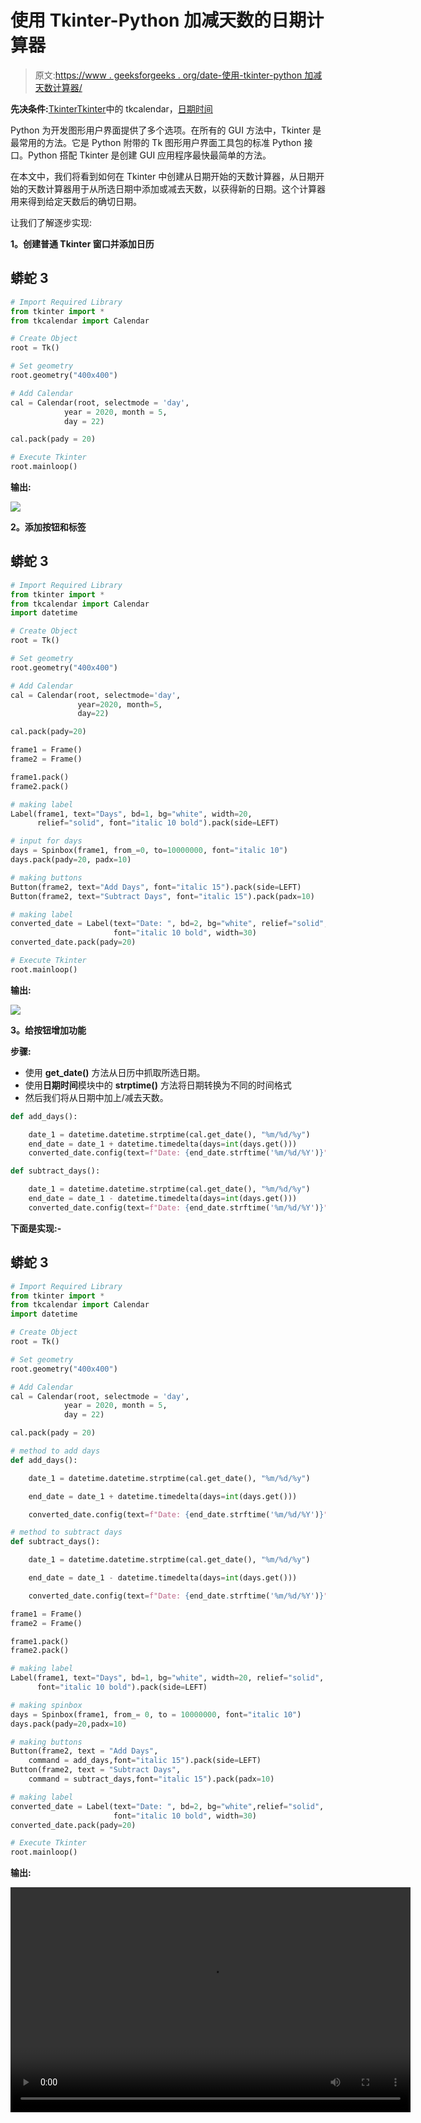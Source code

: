# 使用 Tkinter-Python 加减天数的日期计算器

> 原文:[https://www . geeksforgeeks . org/date-使用-tkinter-python 加减天数计算器/](https://www.geeksforgeeks.org/date-calculator-for-adding-and-subtracting-days-using-tkinter-python/)

**先决条件:**[Tkinter](https://www.geeksforgeeks.org/python-gui-tkinter/)[Tkinter](https://www.geeksforgeeks.org/create-a-date-picker-calendar-tkinter/)中的 tkcalendar，[日期时间](https://www.geeksforgeeks.org/python-datetime-module-with-examples/)

Python 为开发图形用户界面提供了多个选项。在所有的 GUI 方法中，Tkinter 是最常用的方法。它是 Python 附带的 Tk 图形用户界面工具包的标准 Python 接口。Python 搭配 Tkinter 是创建 GUI 应用程序最快最简单的方法。

在本文中，我们将看到如何在 Tkinter 中创建从日期开始的天数计算器，从日期开始的天数计算器用于从所选日期中添加或减去天数，以获得新的日期。这个计算器用来得到给定天数后的确切日期。

让我们了解逐步实现:

**1。创建普通 Tkinter 窗口并添加日历**

## 蟒蛇 3

```py
# Import Required Library
from tkinter import *
from tkcalendar import Calendar

# Create Object
root = Tk()

# Set geometry
root.geometry("400x400")

# Add Calendar
cal = Calendar(root, selectmode = 'day',
            year = 2020, month = 5,
            day = 22)

cal.pack(pady = 20)

# Execute Tkinter
root.mainloop()
```

**输出:**

![](img/662b822305d45bcdb99a50e7386b58b7.png)

**2。添加按钮和标签**

## 蟒蛇 3

```py
# Import Required Library
from tkinter import *
from tkcalendar import Calendar
import datetime

# Create Object
root = Tk()

# Set geometry
root.geometry("400x400")

# Add Calendar
cal = Calendar(root, selectmode='day',
               year=2020, month=5,
               day=22)

cal.pack(pady=20)

frame1 = Frame()
frame2 = Frame()

frame1.pack()
frame2.pack()

# making label
Label(frame1, text="Days", bd=1, bg="white", width=20,
      relief="solid", font="italic 10 bold").pack(side=LEFT)

# input for days
days = Spinbox(frame1, from_=0, to=10000000, font="italic 10")
days.pack(pady=20, padx=10)

# making buttons
Button(frame2, text="Add Days", font="italic 15").pack(side=LEFT)
Button(frame2, text="Subtract Days", font="italic 15").pack(padx=10)

# making label
converted_date = Label(text="Date: ", bd=2, bg="white", relief="solid",
                       font="italic 10 bold", width=30)
converted_date.pack(pady=20)

# Execute Tkinter
root.mainloop()
```

**输出:**

![](img/76a34818b40e87f31a1b99349b995d9c.png)

**3。给按钮增加功能**

**步骤:**

*   使用 **get_date()** 方法从日历中抓取所选日期。
*   使用**日期时间**模块中的 **strptime()** 方法将日期转换为不同的时间格式
*   然后我们将从日期中加上/减去天数。

```py
def add_days(): 

    date_1 = datetime.datetime.strptime(cal.get_date(), "%m/%d/%y")
    end_date = date_1 + datetime.timedelta(days=int(days.get()))
    converted_date.config(text=f"Date: {end_date.strftime('%m/%d/%Y')}")

def subtract_days(): 

    date_1 = datetime.datetime.strptime(cal.get_date(), "%m/%d/%y")
    end_date = date_1 - datetime.timedelta(days=int(days.get()))
    converted_date.config(text=f"Date: {end_date.strftime('%m/%d/%Y')}")
```

**下面是实现:-**

## 蟒蛇 3

```py
# Import Required Library
from tkinter import *
from tkcalendar import Calendar
import datetime

# Create Object
root = Tk()

# Set geometry
root.geometry("400x400")

# Add Calendar
cal = Calendar(root, selectmode = 'day',
            year = 2020, month = 5,
            day = 22)

cal.pack(pady = 20)

# method to add days
def add_days():

    date_1 = datetime.datetime.strptime(cal.get_date(), "%m/%d/%y")

    end_date = date_1 + datetime.timedelta(days=int(days.get()))

    converted_date.config(text=f"Date: {end_date.strftime('%m/%d/%Y')}")

# method to subtract days
def subtract_days():

    date_1 = datetime.datetime.strptime(cal.get_date(), "%m/%d/%y")

    end_date = date_1 - datetime.timedelta(days=int(days.get()))

    converted_date.config(text=f"Date: {end_date.strftime('%m/%d/%Y')}")

frame1 = Frame()
frame2 = Frame()

frame1.pack()
frame2.pack()

# making label
Label(frame1, text="Days", bd=1, bg="white", width=20, relief="solid",
      font="italic 10 bold").pack(side=LEFT)

# making spinbox
days = Spinbox(frame1, from_= 0, to = 10000000, font="italic 10")
days.pack(pady=20,padx=10)

# making buttons
Button(frame2, text = "Add Days",
    command = add_days,font="italic 15").pack(side=LEFT)
Button(frame2, text = "Subtract Days",
    command = subtract_days,font="italic 15").pack(padx=10)

# making label
converted_date = Label(text="Date: ", bd=2, bg="white",relief="solid",
                       font="italic 10 bold", width=30)
converted_date.pack(pady=20)

# Execute Tkinter
root.mainloop()
```

**输出:**

<video class="wp-video-shortcode" id="video-548680-1" width="640" height="360" preload="metadata" controls=""><source type="video/mp4" src="https://media.geeksforgeeks.org/wp-content/uploads/20210126121810/FreeOnlineScreenRecorderProject1.mp4?_=1">[https://media.geeksforgeeks.org/wp-content/uploads/20210126121810/FreeOnlineScreenRecorderProject1.mp4](https://media.geeksforgeeks.org/wp-content/uploads/20210126121810/FreeOnlineScreenRecorderProject1.mp4)</video>